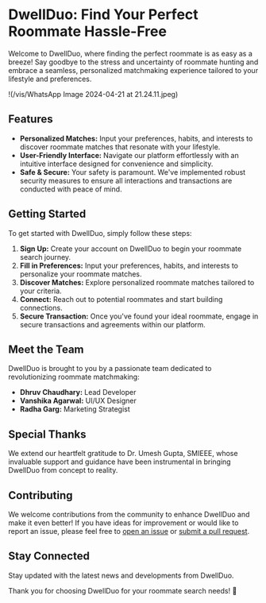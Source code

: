 # DwellDuo: Find Your Perfect Roommate Hassle-Free

Welcome to DwellDuo, where finding the perfect roommate is as easy as a breeze! Say goodbye to the stress and uncertainty of roommate hunting and embrace a seamless, personalized matchmaking experience tailored to your lifestyle and preferences.

!(/vis/WhatsApp Image 2024-04-21 at 21.24.11.jpeg)

## Features

- **Personalized Matches:** Input your preferences, habits, and interests to discover roommate matches that resonate with your lifestyle.
- **User-Friendly Interface:** Navigate our platform effortlessly with an intuitive interface designed for convenience and simplicity.
- **Safe & Secure:** Your safety is paramount. We've implemented robust security measures to ensure all interactions and transactions are conducted with peace of mind.

## Getting Started

To get started with DwellDuo, simply follow these steps:

1. **Sign Up:** Create your account on DwellDuo to begin your roommate search journey.
2. **Fill in Preferences:** Input your preferences, habits, and interests to personalize your roommate matches.
3. **Discover Matches:** Explore personalized roommate matches tailored to your criteria.
4. **Connect:** Reach out to potential roommates and start building connections.
5. **Secure Transaction:** Once you've found your ideal roommate, engage in secure transactions and agreements within our platform.

## Meet the Team

DwellDuo is brought to you by a passionate team dedicated to revolutionizing roommate matchmaking:

- **Dhruv Chaudhary:** Lead Developer
- **Vanshika Agarwal:** UI/UX Designer
- **Radha Garg:** Marketing Strategist

## Special Thanks

We extend our heartfelt gratitude to Dr. Umesh Gupta, SMIEEE, whose invaluable support and guidance have been instrumental in bringing DwellDuo from concept to reality.

## Contributing

We welcome contributions from the community to enhance DwellDuo and make it even better! If you have ideas for improvement or would like to report an issue, please feel free to [open an issue](https://github.com/DwellDuo/DwellDuo/issues) or [submit a pull request](https://github.com/DwellDuo/DwellDuo/pulls).


## Stay Connected

Stay updated with the latest news and developments from DwellDuo.

Thank you for choosing DwellDuo for your roommate search needs! 🚀
